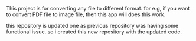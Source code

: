 This project is for converting any file to different format.
for e.g, if you want to convert PDF file to image file, then this app will does this work.

this repository is updated one as previous repository was having some functional issue. so i created this new repository with the updated code.
